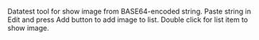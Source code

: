Datatest tool for show image from BASE64-encoded string.
Paste string in Edit and press Add button to add image to list.
Double click for list item to show image.